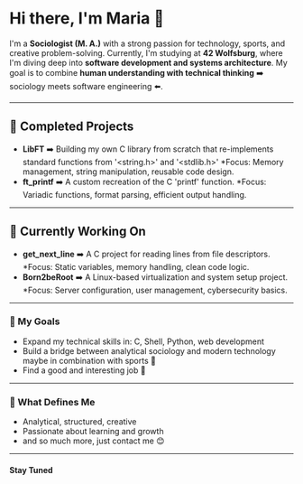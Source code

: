 # Hi there, I'm Maria 👋
I'm a **Sociologist (M. A.)** with a strong passion for technology, sports, and creative problem-solving.
Currently, I'm studying at **42 Wolfsburg**, where I'm diving deep into **software development and systems architecture**.
My goal is to combine **human understanding with technical thinking** ➡️ sociology meets software engineering ⬅️.

---

## 🚀 Completed Projects
- **LibFT** ➡️ Building my own C library from scratch that re-implements standard functions from '<string.h>' and '<stdlib.h>'
  *Focus: Memory management, string manipulation, reusable code design.
- **ft_printf** ➡️ A custom recreation of the C 'printf' function.
  *Focus: Variadic functions, format parsing, efficient output handling.

---

## 🧩 Currently Working On
- **get_next_line** ➡️ A C project for reading lines from file descriptors.
  *Focus: Static variables, memory handling, clean code logic.
- **Born2beRoot** ➡️ A Linux-based virtualization and system setup project.
  *Focus: Server configuration, user management, cybersecurity basics.

---

### 🎯 My Goals
- Expand my technical skills in: C, Shell, Python, web development
- Build a bridge between analytical sociology and modern technology maybe in combination with sports 🤔
- Find a good and interesting job 🤩

---

### 💪 What Defines Me
- Analytical, structured, creative
- Passionate about learning and growth
- and so much more, just contact me 😊


---

#### Stay Tuned ####
